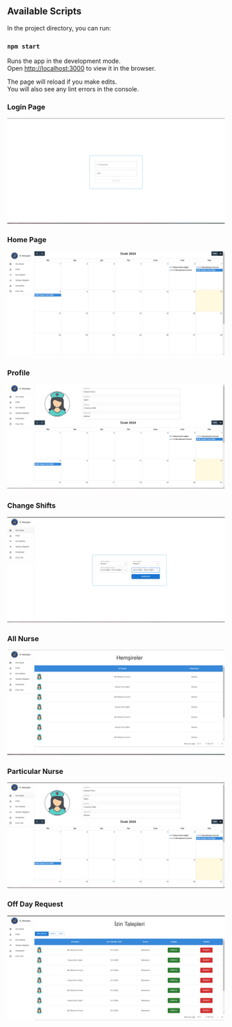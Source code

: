 ## Available Scripts

In the project directory, you can run:

### `npm start`

Runs the app in the development mode.\
Open [http://localhost:3000](http://localhost:3000) to view it in the browser.

The page will reload if you make edits.\
You will also see any lint errors in the console.

### Login Page
![login.png](public%2Fread_me%2Flogin.png)
### Home Page
![home_page.png](public%2Fread_me%2Fhome_page.png)
### Profile
![profile.png](public%2Fread_me%2Fprofile.png)
### Change Shifts
![change_shifts.png](public%2Fread_me%2Fchange_shifts.png)
### All Nurse
![all_nurses.png](public%2Fread_me%2Fall_nurses.png)
### Particular Nurse
![particular_nurse.png](public%2Fread_me%2Fparticular_nurse.png)
### Off Day Request
![off_day_request.png](public%2Fread_me%2Foff_day_request.png)
